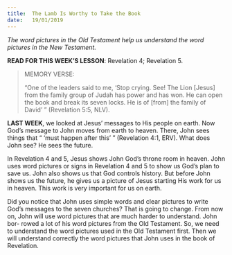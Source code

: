 ```yaml
---
title:  The Lamb Is Worthy to Take the Book
date:   19/01/2019
---
```


_The word pictures in the Old Testament help us understand the word pictures in the New Testament._

**READ FOR THIS WEEK’S LESSON**: Revelation 4; Revelation 5.

> <p>MEMORY VERSE:</p>
> “One of the leaders said to me, ‘Stop crying. See! The Lion [Jesus] from the family group of Judah has power and has won. He can open the book and break its seven locks. He is of [from] the family of David’ ” (Revelation 5:5, NLV).

**LAST WEEK**, we looked at Jesus’ messages to His people on earth. Now God’s message to John moves from earth to heaven. There, John sees things that “ ‘must happen after this’ ” (Revelation 4:1, ERV). What does John see? He sees the future.

In Revelation 4 and 5, Jesus shows John God’s throne room in heaven. John uses word pictures or signs in Revelation 4 and 5 to show us God’s plan to save us. John also shows us that God controls history. But before John shows us the future, he gives us a picture of Jesus starting His work for us in heaven. This work is very important for us on earth.

Did you notice that John uses simple words and clear pictures to write God’s messages to the seven churches? That is going to change. From now on, John will use word pictures that are much harder to understand. John bor- rowed a lot of his word pictures from the Old Testament. So, we need to understand the word pictures used in the Old Testament first. Then we will understand correctly the word pictures that John uses in the book of Revelation.


